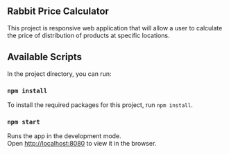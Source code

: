 ## Rabbit Price Calculator

This project is responsive web application that will allow a user to calculate the price of distribution of products at specific locations.
## Available Scripts

In the project directory, you can run:

### `npm install`
To install the required packages for this project, run `npm install`.

### `npm start`

Runs the app in the development mode.<br />
Open [http://localhost:8080](http://localhost:8080) to view it in the browser.

